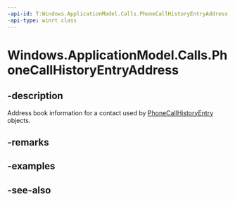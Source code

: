 ----api-id: T:Windows.ApplicationModel.Calls.PhoneCallHistoryEntryAddress
-api-type: winrt class
---<!-- Class syntax.public class PhoneCallHistoryEntryAddress : Windows.ApplicationModel.Calls.IPhoneCallHistoryEntryAddress--># Windows.ApplicationModel.Calls.PhoneCallHistoryEntryAddress## -descriptionAddress book information for a contact used by [PhoneCallHistoryEntry](phonecallhistoryentry.md) objects.## -remarks## -examples## -see-also